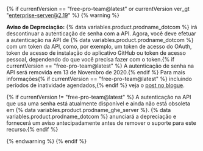 {% if currentVersion == "free-pro-team@latest" or currentVersion ver_gt "enterprise-server@2.19" %}
{% warning %}

**Aviso de Depreciação:** {% data variables.product.prodname_dotcom %} irá descontinuar a autenticação de senha com a API.  Agora, você deve efetuar a autenticação na API de {% data variables.product.prodname_dotcom %} com um token da API, como, por exemplo, um token de acesso do OAuth, token de acesso de instalação do aplicativo GitHub ou token de acesso pessoal, dependendo do que você precisa fazer com o token.{% if currentVersion == "free-pro-team@latest" %} A autenticação de senha na API será removida em 13 de Novembro de 2020.{% endif %} Para mais informações{% if currentVersion == "free-pro-team@latest" %} incluindo períodos de inatividade agendados,{% endif %} veja o [post no blogue](https://developer.github.com/changes/2020-02-14-deprecating-password-auth/).

{% if currentVersion != "free-pro-team@latest" %} A autenticação na API que usa uma senha está atualmente disponível e ainda não está obsoleta em {% data variables.product.prodname_ghe_server %}. {% data variables.product.prodname_dotcom %} anunciará a depreciação e fornecerá um aviso antecipadamente antes de remover o suporte para este recurso.{% endif %}

{% endwarning %}
{% endif %}
